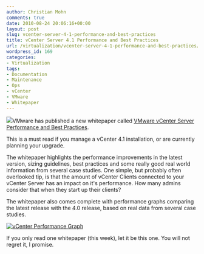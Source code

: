 ```yaml
---
author: Christian Mohn
comments: true
date: 2010-08-24 20:06:16+00:00
layout: post
slug: vcenter-server-4-1-performance-and-best-practices
title: vCenter Server 4.1 Performance and Best Practices
url: /virtualization/vcenter-server-4-1-performance-and-best-practices/
wordpress_id: 169
categories:
- Virtualization
tags:
- Documentation
- Maintenance
- Ops
- vCenter
- VMware
- Whitepaper
---
```


![](/img/logos/vmware-logo.gif)VMware has published a new whitepaper called [VMware vCenter Server Performance and Best Practices](http://www.vmware.com/files/pdf/techpaper/vsp_41_perf_VC_Best_Practices.pdf).

This is a must read if you manage a vCenter 4.1 installation, or are currently planning your upgrade. 

The whitepaper highlights the performance improvements in the latest version, sizing guidelines, best practices and some really good real world information from several case studies. One simple, but probably often overlooked tip, is that the amount of vCenter Clients connected to your vCenter Server has an impact on it's performance. How many admins consider that when they start up their clients?

The whitepaper also comes complete with performance graphs comparing the latest release with the 4.0 release, based on real data from several case studies.

[![vCenter Performance Graph](/img/vCenter-Performance-Graph1-300x171.png)](/img/vCenter-Performance-Graph1.png)

If you only read one whitepaper (this week), let it be this one. You will not regret it, I promise.

